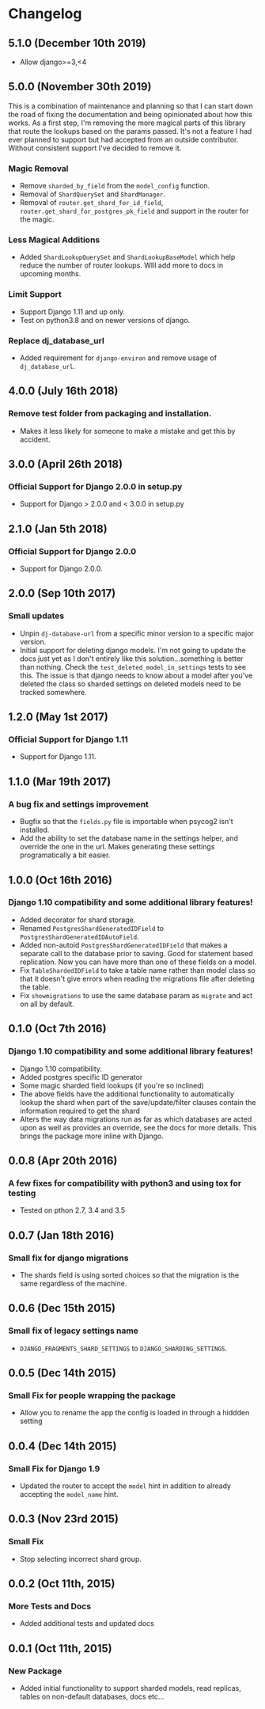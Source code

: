 Changelog
=========

5.1.0 (December 10th 2019)
------------------

- Allow django>=3,<4


5.0.0 (November 30th 2019)
------------------

This is a combination of maintenance and planning so that I can start down the
road of fixing the documentation and being opinionated about how this works. As
a first step, I'm removing the more magical parts of this library that route the
lookups based on the params passed. It's not a feature I had ever planned to
support but had accepted from an outside contributor. Without consistent support
I've decided to remove it.

### Magic Removal

- Remove `sharded_by_field` from the `model_config` function.
- Removal of `ShardQuerySet` and `ShardManager`.
- Removal of `router.get_shard_for_id_field`, `router.get_shard_for_postgres_pk_field` and support in the router for the magic.

### Less Magical Additions

- Added `ShardLookupQuerySet` and `ShardLookupBaseModel` which help reduce the number of router lookups. WIll add more to docs in upcoming months.

### Limit Support

- Support Django 1.11 and up only.
- Test on python3.8 and on newer versions of django.

### Replace dj_database_url

- Added requirement for `django-environ` and remove usage of `dj_database_url`.


4.0.0 (July 16th 2018)
------------------

### Remove test folder from packaging and installation.

- Makes it less likely for someone to make a mistake and get this by accident.


3.0.0 (April 26th 2018)
------------------

### Official Support for Django 2.0.0 in setup.py

- Support for Django > 2.0.0 and < 3.0.0 in setup.py


2.1.0 (Jan 5th 2018)
------------------

### Official Support for Django 2.0.0

- Support for Django 2.0.0.


2.0.0 (Sep 10th 2017)
------------------

### Small updates

- Unpin `dj-database-url` from a specific minor version to a specific major version.
- Initial support for deleting django models. I'm not going to update the docs just yet
as I don't entirely like this solution...something is better than nothing.
Check the `test_deleted_model_in_settings` tests to see this. The issue is that django
needs to know about a model after you've deleted the class so sharded settings on deleted
models need to be tracked somewhere.


1.2.0 (May 1st 2017)
------------------

### Official Support for Django 1.11

- Support for Django 1.11.


1.1.0 (Mar 19th 2017)
------------------

### A bug fix and settings improvement

- Bugfix so that the `fields.py` file is importable when psycog2 isn't installed.
- Add the ability to set the database name in the settings helper, and override
the one in the url. Makes generating these settings programatically a bit easier.


1.0.0 (Oct 16th 2016)
------------------

### Django 1.10 compatibility and some additional library features!

- Added decorator for shard storage.
- Renamed `PostgresShardGeneratedIDField` to `PostgresShardGeneratedIDAutoField`.
- Added non-autoid `PostgresShardGeneratedIDField` that makes a separate call to
the database prior to saving. Good for statement based replication. Now you can
have more than one of these fields on a model.
- Fix `TableShardedIDField` to take a table name rather than model class so that
it doesn't give errors when reading the migrations file after deleting the table.
- Fix `showmigrations` to use the same database param as `migrate` and act on
all by default.


0.1.0 (Oct 7th 2016)
------------------

### Django 1.10 compatibility and some additional library features!

- Django 1.10 compatibility.
- Added postgres specific ID generator
- Some magic sharded field lookups (if you're so inclined)
- The above fields have the additional functionality to automatically lookup the shard when part of the save/update/filter clauses contain the information required to get the shard
- Alters the way data migrations run as far as which databases are acted upon as well as provides an override, see the docs for more details. This brings the package more inline with Django.


0.0.8 (Apr 20th 2016)
------------------

### A few fixes for compatibility with python3 and using tox for testing

- Tested on pthon 2.7, 3.4 and 3.5


0.0.7 (Jan 18th 2016)
------------------

### Small fix for django migrations

- The shards field is using sorted choices so that the migration is the same regardless of the machine.

0.0.6 (Dec 15th 2015)
------------------

### Small fix of legacy settings name

- `DJANGO_FRAGMENTS_SHARD_SETTINGS` to `DJANGO_SHARDING_SETTINGS`.

0.0.5 (Dec 14th 2015)
------------------

### Small Fix for people wrapping the package

- Allow you to rename the app the config is loaded in through a hiddden setting

0.0.4 (Dec 14th 2015)
------------------

### Small Fix for Django 1.9

- Updated the router to accept the `model` hint in addition to already accepting the `model_name` hint.

0.0.3 (Nov 23rd 2015)
------------------

### Small Fix

- Stop selecting incorrect shard group.

0.0.2 (Oct 11th, 2015)
------------------

### More Tests and Docs

- Added additional tests and updated docs


0.0.1 (Oct 11th, 2015)
------------------

### New Package

- Added initial functionality to support sharded models, read replicas, tables on non-default databases, docs etc...
